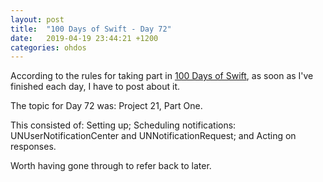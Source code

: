 ```yaml
---
layout: post
title:  "100 Days of Swift - Day 72"
date:   2019-04-19 23:44:21 +1200
categories: ohdos
---
```

According to the rules for taking part in [100 Days of Swift](https://www.hackingwithswift.com/100), as soon as I've finished each day, I have to post about it.

The topic for Day 72 was: Project 21, Part One.

This consisted of: Setting up; Scheduling notifications: UNUserNotificationCenter and UNNotificationRequest; and Acting on responses.

Worth having gone through to refer back to later.
